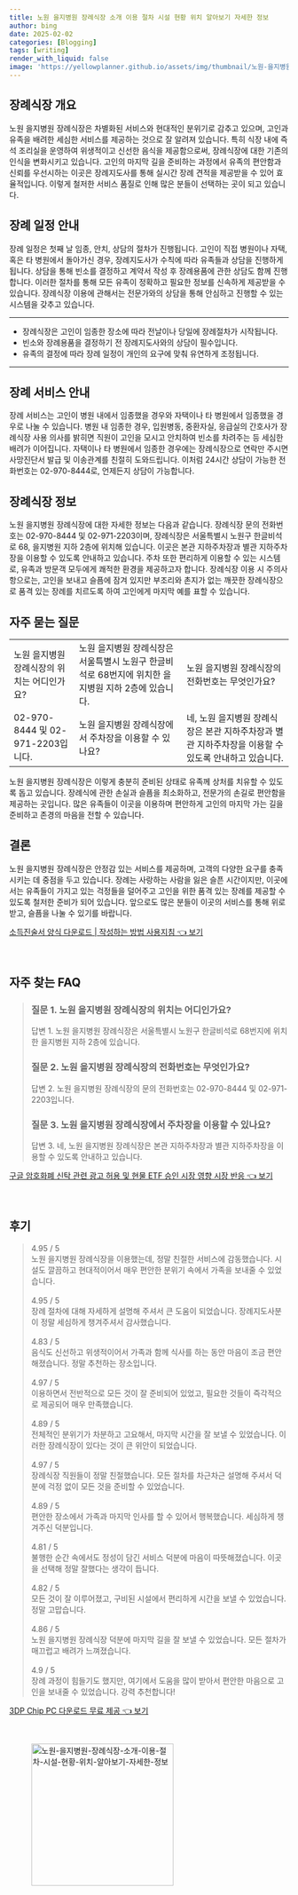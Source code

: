 ```yaml
---
title: 노원 을지병원 장례식장 소개 이용 절차 시설 현황 위치 알아보기 자세한 정보
author: bing
date: 2025-02-02
categories: [Blogging]
tags: [writing]
render_with_liquid: false
image: 'https://yellowplanner.github.io/assets/img/thumbnail/노원-을지병원-장례식장-소개-이용-절차-시설-현황-위치-알아보기-자세한-정보.webp'
---
```



<h2 id='장례식장 개요'>장례식장 개요</h2>

<p>노원 을지병원 장례식장은 차별화된 서비스와 현대적인 분위기로 감추고 있으며, 고인과 유족을 배려한 세심한 서비스를 제공하는 것으로 잘 알려져 있습니다. 특히 식장 내에 즉석 조리실을 운영하여 위생적이고 신선한 음식을 제공함으로써, 장례식장에 대한 기존의 인식을 변화시키고 있습니다. 고인의 마지막 길을 준비하는 과정에서 유족의 편안함과 신뢰를 우선시하는 이곳은 장례지도사를 통해 실시간 장례 견적을 제공받을 수 있어 효율적입니다. 이렇게 철저한 서비스 품질로 인해 많은 분들이 선택하는 곳이 되고 있습니다.</p>

<h2 id='장례 일정 안내'>장례 일정 안내</h2>

<p>장례 일정은 첫째 날 임종, 안치, 상담의 절차가 진행됩니다. 고인이 직접 병원이나 자택, 혹은 타 병원에서 돌아가신 경우, 장례지도사가 수칙에 따라 유족들과 상담을 진행하게 됩니다. 상담을 통해 빈소를 결정하고 계약서 작성 후 장례용품에 관한 상담도 함께 진행합니다. 이러한 절차를 통해 모든 유족이 정확하고 필요한 정보를 신속하게 제공받을 수 있습니다. 장례식장 이용에 관해서는 전문가와의 상담을 통해 안심하고 진행할 수 있는 시스템을 갖추고 있습니다.</p>

<hr />

<ul>
    <li>장례식장은 고인이 임종한 장소에 따라 전날이나 당일에 장례절차가 시작됩니다.</li>
    <li>빈소와 장례용품을 결정하기 전 장례지도사와의 상담이 필수입니다.</li>
    <li>유족의 결정에 따라 장례 일정이 개인의 요구에 맞춰 유연하게 조정됩니다.</li>
</ul>

<hr />

<h2 id='장례 서비스 안내'>장례 서비스 안내</h2>

<p>장례 서비스는 고인이 병원 내에서 임종했을 경우와 자택이나 타 병원에서 임종했을 경우로 나눌 수 있습니다. 병원 내 임종한 경우, 입원병동, 중환자실, 응급실의 간호사가 장례식장 사용 의사를 밝히면 직원이 고인을 모시고 안치하여 빈소를 차려주는 등 세심한 배려가 이어집니다. 자택이나 타 병원에서 임종한 경우에는 장례식장으로 연락만 주시면 사망진단서 발급 및 이송관계를 친절히 도와드립니다. 이처럼 24시간 상담이 가능한 전화번호는 02-970-8444로, 언제든지 상담이 가능합니다.</p>

<h2 id='장례식장 정보'>장례식장 정보</h2>

<p>노원 을지병원 장례식장에 대한 자세한 정보는 다음과 같습니다. 장례식장 문의 전화번호는 02-970-8444 및 02-971-2203이며, 장례식장은 서울특별시 노원구 한글비석로 68, 을지병원 지하 2층에 위치해 있습니다. 이곳은 본관 지하주차장과 별관 지하주차장을 이용할 수 있도록 안내하고 있습니다. 주차 또한 편리하게 이용할 수 있는 시스템로, 유족과 방문객 모두에게 쾌적한 환경을 제공하고자 합니다. 장례식장 이용 시 주의사항으로는, 고인을 보내고 슬픔에 잠겨 있지만 부조리와 촌지가 없는 깨끗한 장례식장으로 품격 있는 장례를 치르도록 하여 고인에게 마지막 예를 표할 수 있습니다.</p>

<h2 id='자주 묻는 질문'>자주 묻는 질문</h2>

<table>
    <tr>
        <td>노원 을지병원 장례식장의 위치는 어디인가요?</td>
        <td>노원 을지병원 장례식장은 서울특별시 노원구 한글비석로 68번지에 위치한 을지병원 지하 2층에 있습니다.</td>
        <td>노원 을지병원 장례식장의 전화번호는 무엇인가요?</td>
    </tr>
    <tr>
        <td>02-970-8444 및 02-971-2203입니다.</td>
        <td>노원 을지병원 장례식장에서 주차장을 이용할 수 있나요?</td>
        <td>네, 노원 을지병원 장례식장은 본관 지하주차장과 별관 지하주차장을 이용할 수 있도록 안내하고 있습니다.</td>
    </tr>
</table>

<p>노원 을지병원 장례식장은 이렇게 충분히 준비된 상태로 유족께 상처를 치유할 수 있도록 돕고 있습니다. 장례식에 관한 손실과 슬픔을 최소화하고, 전문가의 손길로 편안함을 제공하는 곳입니다. 많은 유족들이 이곳을 이용하며 편안하게 고인의 마지막 가는 길을 준비하고 존경의 마음을 전할 수 있습니다.</p>

<h2 id='결론'>결론</h2>

<p>노원 을지병원 장례식장은 안정감 있는 서비스를 제공하며, 고객의 다양한 요구를 충족시키는 데 중점을 두고 있습니다. 장례는 사랑하는 사람을 잃은 슬픈 시간이지만, 이곳에서는 유족들이 가지고 있는 걱정들을 덜어주고 고인을 위한 품격 있는 장례를 제공할 수 있도록 철저한 준비가 되어 있습니다. 앞으로도 많은 분들이 이곳의 서비스를 통해 위로받고, 슬픔을 나눌 수 있기를 바랍니다.</p>


<p><a class="click-button" title="소득진술서 양식 다운로드 | 작성하는 방법 사용지침" href="https://yellowplanner.github.io/posts/%EC%86%8C%EB%93%9D%EC%A7%84%EC%88%A0%EC%84%9C-%EC%96%91%EC%8B%9D-%EB%8B%A4%EC%9A%B4%EB%A1%9C%EB%93%9C-%EC%9E%91%EC%84%B1%ED%95%98%EB%8A%94-%EB%B0%A9%EB%B2%95-%EC%82%AC%EC%9A%A9%EC%A7%80%EC%B9%A8/" rel="dofollow">소득진술서 양식 다운로드 | 작성하는 방법 사용지침 👈 보기</a></p><br>
<h2 id='자주_찾는_FAQ'>자주 찾는 FAQ</h2>
<div itemscope="" itemtype="https://schema.org/FAQPage"> 
<blockquote> 
<div itemscope="" itemprop="mainEntity" itemtype="https://schema.org/Question"> 
<h3 itemprop="name">질문 1. 노원 을지병원 장례식장의 위치는 어디인가요?</h3> 
<div itemscope="" itemprop="acceptedAnswer" itemtype="https://schema.org/Answer"> 
<span itemprop="text"> 
<p>답변 1. 노원 을지병원 장례식장은 서울특별시 노원구 한글비석로 68번지에 위치한 을지병원 지하 2층에 있습니다.</p> 
</span> 
</div> 
</div> 
<div itemscope="" itemprop="mainEntity" itemtype="https://schema.org/Question"> 
<h3 itemprop="name">질문 2. 노원 을지병원 장례식장의 전화번호는 무엇인가요?</h3> 
<div itemscope="" itemprop="acceptedAnswer" itemtype="https://schema.org/Answer"> 
<span itemprop="text"> 
<p>답변 2. 노원 을지병원 장례식장의 문의 전화번호는 02-970-8444 및 02-971-2203입니다.</p> 
</span> 
</div> 
</div> 
<div itemscope="" itemprop="mainEntity" itemtype="https://schema.org/Question"> 
<h3 itemprop="name">질문 3. 노원 을지병원 장례식장에서 주차장을 이용할 수 있나요?</h3> 
<div itemscope="" itemprop="acceptedAnswer" itemtype="https://schema.org/Answer"> 
<span itemprop="text"> 
<p>답변 3. 네, 노원 을지병원 장례식장은 본관 지하주차장과 별관 지하주차장을 이용할 수 있도록 안내하고 있습니다.</p> 
</span> 
</div> 
</div> 
</blockquote> 
</div>
<p><a class="click-button" title="구글 암호화폐 신탁 관련 광고 허용 및 현물 ETF 승인 시장 영향 시장 반응" href="https://yellowplanner.github.io/posts/%EA%B5%AC%EA%B8%80-%EC%95%94%ED%98%B8%ED%99%94%ED%8F%90-%EC%8B%A0%ED%83%81-%EA%B4%80%EB%A0%A8-%EA%B4%91%EA%B3%A0-%ED%97%88%EC%9A%A9-%EB%B0%8F-%ED%98%84%EB%AC%BC-ETF-%EC%8A%B9%EC%9D%B8-%EC%8B%9C%EC%9E%A5-%EC%98%81%ED%96%A5-%EC%8B%9C%EC%9E%A5-%EB%B0%98%EC%9D%91/" rel="dofollow">구글 암호화폐 신탁 관련 광고 허용 및 현물 ETF 승인 시장 영향 시장 반응 👈 보기</a></p><br>
<h2 id='후기'>후기</h2>
<div itemscope itemtype="https://schema.org/Product">
  <blockquote>
  <div itemprop="review" itemscope itemtype="https://schema.org/Review">
      <div itemprop="reviewRating" itemscope itemtype="https://schema.org/Rating"> <span itemprop="ratingValue">4.95</span> / <span itemprop="bestRating">5</span> </div>
      <span itemprop="reviewBody">노원 을지병원 장례식장을 이용했는데, 정말 친절한 서비스에 감동했습니다. 시설도 깔끔하고 현대적이어서 매우 편안한 분위기 속에서 가족을 보내줄 수 있었습니다.</span>
  </div>
  <br>
  <div itemprop="review" itemscope itemtype="https://schema.org/Review">
      <div itemprop="reviewRating" itemscope itemtype="https://schema.org/Rating"> <span itemprop="ratingValue">4.95</span> / <span itemprop="bestRating">5</span> </div>
      <span itemprop="reviewBody">장례 절차에 대해 자세하게 설명해 주셔서 큰 도움이 되었습니다. 장례지도사분이 정말 세심하게 챙겨주셔서 감사했습니다.</span>
  </div>
  <br>
  <div itemprop="review" itemscope itemtype="https://schema.org/Review">
      <div itemprop="reviewRating" itemscope itemtype="https://schema.org/Rating"> <span itemprop="ratingValue">4.83</span> / <span itemprop="bestRating">5</span> </div>
      <span itemprop="reviewBody">음식도 신선하고 위생적이어서 가족과 함께 식사를 하는 동안 마음이 조금 편안해졌습니다. 정말 추천하는 장소입니다.</span>
  </div>
  <br>
  <div itemprop="review" itemscope itemtype="https://schema.org/Review">
      <div itemprop="reviewRating" itemscope itemtype="https://schema.org/Rating"> <span itemprop="ratingValue">4.97</span> / <span itemprop="bestRating">5</span> </div>
      <span itemprop="reviewBody">이용하면서 전반적으로 모든 것이 잘 준비되어 있었고, 필요한 것들이 즉각적으로 제공되어 매우 만족했습니다.</span>
  </div>
  <br>
  <div itemprop="review" itemscope itemtype="https://schema.org/Review">
      <div itemprop="reviewRating" itemscope itemtype="https://schema.org/Rating"> <span itemprop="ratingValue">4.89</span> / <span itemprop="bestRating">5</span> </div>
      <span itemprop="reviewBody">전체적인 분위기가 차분하고 고요해서, 마지막 시간을 잘 보낼 수 있었습니다. 이러한 장례식장이 있다는 것이 큰 위안이 되었습니다.</span>
  </div>
  <br>
  <div itemprop="review" itemscope itemtype="https://schema.org/Review">
      <div itemprop="reviewRating" itemscope itemtype="https://schema.org/Rating"> <span itemprop="ratingValue">4.97</span> / <span itemprop="bestRating">5</span> </div>
      <span itemprop="reviewBody">장례식장 직원들이 정말 친절했습니다. 모든 절차를 차근차근 설명해 주셔서 덕분에 걱정 없이 모든 것을 준비할 수 있었습니다.</span>
  </div>
  <br>
  <div itemprop="review" itemscope itemtype="https://schema.org/Review">
      <div itemprop="reviewRating" itemscope itemtype="https://schema.org/Rating"> <span itemprop="ratingValue">4.89</span> / <span itemprop="bestRating">5</span> </div>
      <span itemprop="reviewBody">편안한 장소에서 가족과 마지막 인사를 할 수 있어서 행복했습니다. 세심하게 챙겨주신 덕분입니다.</span>
  </div>
  <br>
  <div itemprop="review" itemscope itemtype="https://schema.org/Review">
      <div itemprop="reviewRating" itemscope itemtype="https://schema.org/Rating"> <span itemprop="ratingValue">4.81</span> / <span itemprop="bestRating">5</span> </div>
      <span itemprop="reviewBody">불행한 순간 속에서도 정성이 담긴 서비스 덕분에 마음이 따뜻해졌습니다. 이곳을 선택해 정말 잘했다는 생각이 듭니다.</span>
  </div>
  <br>
  <div itemprop="review" itemscope itemtype="https://schema.org/Review">
      <div itemprop="reviewRating" itemscope itemtype="https://schema.org/Rating"> <span itemprop="ratingValue">4.82</span> / <span itemprop="bestRating">5</span> </div>
      <span itemprop="reviewBody">모든 것이 잘 이루어졌고, 구비된 시설에서 편리하게 시간을 보낼 수 있었습니다. 정말 고맙습니다.</span>
  </div>
  <br>
  <div itemprop="review" itemscope itemtype="https://schema.org/Review">
      <div itemprop="reviewRating" itemscope itemtype="https://schema.org/Rating"> <span itemprop="ratingValue">4.86</span> / <span itemprop="bestRating">5</span> </div>
      <span itemprop="reviewBody">노원 을지병원 장례식장 덕분에 마지막 길을 잘 보낼 수 있었습니다. 모든 절차가 매끄럽고 배려가 느껴졌습니다.</span>
  </div>
  <br>
  <div itemprop="review" itemscope itemtype="https://schema.org/Review">
      <div itemprop="reviewRating" itemscope itemtype="https://schema.org/Rating"> <span itemprop="ratingValue">4.9</span> / <span itemprop="bestRating">5</span> </div>
      <span itemprop="reviewBody">장례 과정이 힘들기도 했지만, 여기에서 도움을 많이 받아서 편안한 마음으로 고인을 보내줄 수 있었습니다. 강력 추천합니다!</span>
  </div>
  </blockquote>
</div>
<p><a class="click-button" title="3DP Chip PC 다운로드 무료 제공" href="https://yellowplanner.github.io/posts/3DP-Chip-PC-%EB%8B%A4%EC%9A%B4%EB%A1%9C%EB%93%9C-%EB%AC%B4%EB%A3%8C-%EC%A0%9C%EA%B3%B5/" rel="dofollow">3DP Chip PC 다운로드 무료 제공 👈 보기</a></p><br>
<figure class="image"><img src="https://yellowplanner.github.io/assets/img/thumbnail/노원-을지병원-장례식장-소개-이용-절차-시설-현황-위치-알아보기-자세한-정보.webp" alt="노원-을지병원-장례식장-소개-이용-절차-시설-현황-위치-알아보기-자세한-정보" width="256" height="256"></figure>